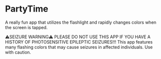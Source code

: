 # PartyTime
A really fun app that utilizes the flashlight and rapidly changes colors when the screen is tapped.

⚠️SEIZURE WARNING⚠️
PLEASE DO NOT USE THIS APP IF YOU HAVE A HISTORY OF PHOTOSENSITIVE EPILEPTIC SEIZURES!!!
This app features many flashing colors that may cause seizures in affected individuals. Use with caution.
